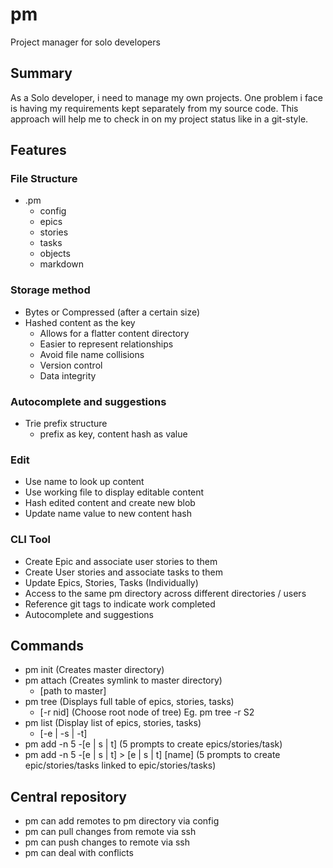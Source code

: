 # pm
Project manager for solo developers

## Summary
As a Solo developer, i need to manage my own projects. One problem i face is having my requirements
kept separately from my source code. This approach will help me to check in on my project status 
like in a git-style.

## Features

### File Structure
- .pm 
  - config
  - epics
  - stories
  - tasks
  - objects
  - markdown

### Storage method
- Bytes or Compressed (after a certain size)
- Hashed content as the key 
  - Allows for a flatter content directory
  - Easier to represent relationships
  - Avoid file name collisions
  - Version control
  - Data integrity

### Autocomplete and suggestions
- Trie prefix structure 
  - prefix as key, content hash as value

### Edit
- Use name to look up content
- Use working file to display editable content
- Hash edited content and create new blob
- Update name value to new content hash

### CLI Tool
- Create Epic and associate user stories to them
- Create User stories and associate tasks to them 
- Update Epics, Stories, Tasks (Individually)
- Access to the same pm directory across different directories / users
- Reference git tags to indicate work completed
- Autocomplete and suggestions

## Commands
- pm init (Creates master directory)
- pm attach (Creates symlink to master directory)
  - [path to master]
- pm tree (Displays full table of epics, stories, tasks)
  - [-r nid] (Choose root node of tree) Eg. pm tree -r S2
- pm list (Display list of epics, stories, tasks)
  - [-e | -s | -t]
- pm add -n 5 -[e | s | t] (5 prompts to create epics/stories/task)
- pm add -n 5 -[e | s | t]  > [e | s | t] [name] (5 prompts to create epic/stories/tasks linked to epic/stories/tasks)

## Central repository
- pm can add remotes to pm directory via config
- pm can pull changes from remote via ssh
- pm can push changes to remote via ssh
- pm can deal with conflicts

